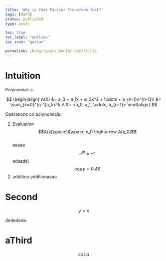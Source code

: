 ```yaml
---
title: 'Why is Fast Fourier Transform fast?'
tags: [Math]
status: published
type: posts

toc: true
toc_label: "outline"
toc_icon: "guitar"

permalink: /blog/:year/:month/:day/:title
---
```


# Intuition
Polynomial:
a

$$
\begin{align}
A(X) &= a_0 + a_1x + α_2x^2 + \cdots + a_{n-1}x^{n-1}\\
&= \sum_{k=0}^{n-1}a_kx^k \\
&= <a_0, a_1, \cdots, a_{n-1}>
\end{align}
$$

Operations on polynomials:
1. Evaluation\
$$A(x)\space\&\space x_0 \rightarrow A(x_0)$$\
aaaaa  $$ e^{i\pi} = -1 $$
adsada\\
$$
\cos\gamma = 0.46
$$
2. addition
additionaaaa

# Second

$$
y = x
$$

dededede

# aThird
$$
\cos\alpha
$$

